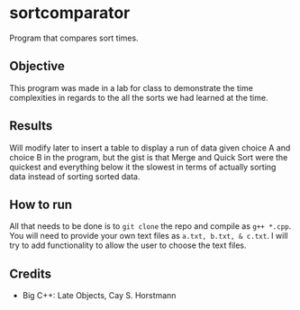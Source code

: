 # sortcomparator
Program that compares sort times.

## Objective
This program was made in a lab for class to demonstrate the time complexities in regards to the all the sorts we had learned at the time.

## Results
Will modify later to insert a table to display a run of data given choice A and choice B in the program, but the gist is that Merge and Quick Sort were the quickest and everything below it the slowest in terms of actually sorting data instead of sorting sorted data.

## How to run
All that needs to be done is to ```git clone``` the repo and compile as ```g++ *.cpp```. You will need to provide your own text files as ```a.txt, b.txt, & c.txt```. I will try to add functionality to allow the user to choose the text files.

## Credits
- Big C++: Late Objects, Cay S. Horstmann